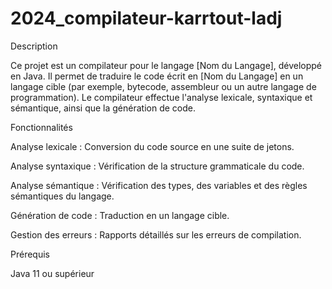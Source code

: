 # 2024_compilateur-karrtout-ladj

Description

Ce projet est un compilateur pour le langage [Nom du Langage], développé en Java. Il permet de traduire le code écrit en [Nom du Langage] en un langage cible (par exemple, bytecode, assembleur ou un autre langage de programmation). Le compilateur effectue l'analyse lexicale, syntaxique et sémantique, ainsi que la génération de code.

Fonctionnalités

Analyse lexicale : Conversion du code source en une suite de jetons.

Analyse syntaxique : Vérification de la structure grammaticale du code.

Analyse sémantique : Vérification des types, des variables et des règles sémantiques du langage.

Génération de code : Traduction en un langage cible.

Gestion des erreurs : Rapports détaillés sur les erreurs de compilation.

Prérequis

Java 11 ou supérieur
